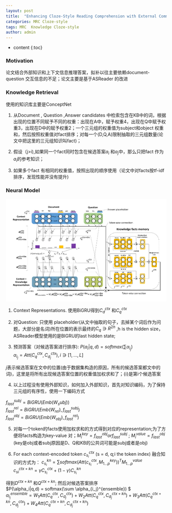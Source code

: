 ```yaml
---
layout: post
title:  "Enhancing Cloze-Style Reading Comprehension with External Commonsense Knowledge"
categories: MRC Cloze-style
tags: MRC  Knowledge Cloze-style
author: admin
---
```

* content
{:toc}

### Motivation
论文结合外部知识和上下文信息推理答案，拟补以往主要依赖document-question 交互信息的不足；论文主要是基于ASReader 的改进  

### Knowledge Retrieval
使用的知识库主要是ConceptNet  

1. 从Document , Question ,Answer candidates 中检索包含在KB中的词，根据出现的位置不同赋予不同的权重：出现在A中，赋予权重4，出现在Q中赋予权重3，出现在D中的赋予权重2；一个三元组的权重值为subject和object 权重和，然后按照权重值对fact排序；对每一个(D,Q,A)限制抽取的三元组数量(论文中把这里的三元组知识叫fact)；  

2. 假设（j>i),如果同一个fact同时包含在候选答案$a_i$ 和$a_j$中，那么只把fact 作为$a_i$的参考知识；

3. 如果多个fact 有相同的权重值，按照出现的顺序使用（论文中对facts按tf-idf排序，发现性能并没有提升)   

   
### Neural Model
![Knowledgeable Reader](../img/Knowledgeable-Reader.png "Knowledgeable Reader")
1.  Context Representations. 使用BiGRU得到$C_d^{ctx}$ 和$C_q^{ctx}$

2. 对Question: 只使用 placeholder(从文中抽取的句子，去掉某个词后作为问题，大部分是名词)所在位置的表示最终的$C_q \ni R^{2h}$ ,h is the hidden size，ASReader模型使用的是BIGRU的last hidden state;

3.  预测答案（对候选答案进行排序): 
$P(a_i|q,d)=softmax(\sum{\alpha_{i_j}})$  
$\alpha_{i_j}=Att(C_q^{ctx},C_{d_j}^{ctx}), i \ni [1,...,L]$  

$j$表示候选答案在文中的位置(由于数据集构造的原因，所有的候选答案都文中的词)，这里是将所有出现候选答案位置的权重值加权求和了；{i}是第i个候选答案  

4. 以上过程没有使用外部知识，如何加入外部知识，首先对知识编码，为了保持三元组的有序性，使用一下编码方式  

$f_{last}^{subj}=BiGRU(Emb(W_subj))$  
$f_{last}^{rel}=BiGRU(Emb(W_{rel}),f_{last}^{subj})$  
$f_{last}^{obj}=BiGRU(Emb(W_{obj}),f_{last}^{rel})$  

5. 对每一个token的facts使用加权求和的方式得到对应的representation;为了方便将facts构造为key-value 对；$M_i^{key}=f_{last}^{obj} or f_{last}^{subj}$ ; $M_i^{value}=f_{last}^{obj}$ (key是obj或者subj原因是D、Q和KB的公共词可能是subj或者是obj)

6. For each context-encoded token $c^{ctx}_{s_i}$ (s = d, q;i the token index) 融合知识的方式为：
$c_{s_i}^{kn}=\sum softmax(Att(c_{s_i}^{ctx},M_{1...p}^{key}))^T M_{1...p}^{value}$  
$c_{si}^{ctx+kn}=\gamma C_{s_i}^{ctx} + (1- \gamma) C_{s_i}^{kn}$  

得到$D^{ctx+kn}$ 和$Q^{ctx+kn}$; 然后对候选答案排序  
$P(\alpha_i|q,d) = softmax(\sum \alpha_{i_j}^{ensemble}) $  
$\alpha_{i_j}^{ensemble}=W_1 Att(C_q^{ctx},C_{d_j}^{ctx}) + W_2 Att(C_q^{ctx},C_{d_j}^{ctx+kn}) + W_3 Att(C_q^{ctx+kn},C_{d_j}^{ctx}) + W_4 Att(C_q^{ctx+kn},C_{d_j}^{ctx+kn})$  


